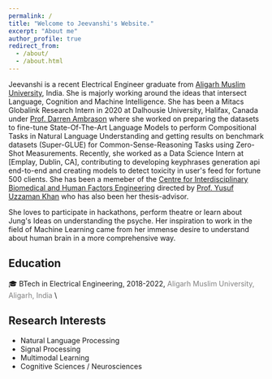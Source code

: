 ```yaml
---
permalink: /
title: "Welcome to Jeevanshi's Website."
excerpt: "About me"
author_profile: true
redirect_from: 
  - /about/
  - /about.html
---
```


Jeevanshi is a recent Electrical Engineer graduate from [Aligarh Muslim University](https://amu.ac.in/colleges/zakir-husain-college-of-engineering-and-technology), India. She is majorly working around the ideas that intersect Language, Cognition and Machine Intelligence. She has been a Mitacs Globalink Research Intern in 2020 at Dalhousie University, Halifax, Canada under [Prof. Darren Ambrason]() where she worked on preparing the datasets to fine-tune State-Of-The-Art Language Models to perform Compositional Tasks in Natural Language Understanding and getting results on benchmark datasets (Super-GLUE) for Common-Sense-Reasoning Tasks using Zero-Shot Measurements. Recently, she worked as a Data Science Intern at [Emplay, Dublin, CA], contributing to developing keyphrases generation api end-to-end and creating models to detect toxicity in user's feed for fortune 500 clients.
She has been a memeber of the [Centre for Interdisciplinary Biomedical and Human Factors Engineering](https://www.amu.ac.in/amucentre.jsp?did=10234) directed by [Prof. Yusuf Uzzaman Khan](https://www.amu.ac.in/dshowfacultydata.jsp?did=31&eid=3111) who has also been her thesis-advisor.

She loves to participate in hackathons, perform theatre or learn about Jung's Ideas on understanding the psyche. Her inspiration to work in the field of Machine Learning came from her immense desire to understand about human brain in a more comprehensive way.


## Education 
:mortar_board: BTech in Electrical Engineering, 2018-2022, <span style="color:grey">Aligarh Muslim University, Aligarh, India</span> \

## Research Interests
- Natural Language Processing
- Signal Processing
- Multimodal Learning
- Cognitive Sciences / Neurosciences

